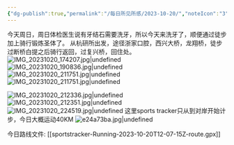 ```yaml
---
{"dg-publish":true,"permalink":"/每日所见所感/2023-10-20/","noteIcon":"3"}
---
```


今天周日，周日体检医生说有牙结石需要洗牙，所以今天来洗牙了，顺便通过徒步加上骑行锻炼圣体了。
从杭研所出发，途径浙家口腔，西兴大桥，龙翔桥，徒步过断桥白提之后骑行返回，过复兴桥，回住处。
![IMG_20231020_174207.jpg|undefined](/img/user/%E6%AF%8F%E6%97%A5%E6%89%80%E8%A7%81%E6%89%80%E6%84%9F/%E9%99%84%E4%BB%B6/IMG_20231020_174207.jpg)
![IMG_20231020_190836.jpg|undefined](/img/user/%E6%AF%8F%E6%97%A5%E6%89%80%E8%A7%81%E6%89%80%E6%84%9F/%E9%99%84%E4%BB%B6/IMG_20231020_190836.jpg)
![IMG_20231020_211751.jpg|undefined](/img/user/%E6%AF%8F%E6%97%A5%E6%89%80%E8%A7%81%E6%89%80%E6%84%9F/%E9%99%84%E4%BB%B6/IMG_20231020_211751.jpg)
![IMG_20231020_211751.jpg|undefined](/img/user/%E6%AF%8F%E6%97%A5%E6%89%80%E8%A7%81%E6%89%80%E6%84%9F/%E9%99%84%E4%BB%B6/IMG_20231020_211751.jpg)

![IMG_20231020_212336.jpg|undefined](/img/user/%E6%AF%8F%E6%97%A5%E6%89%80%E8%A7%81%E6%89%80%E6%84%9F/%E9%99%84%E4%BB%B6/IMG_20231020_212336.jpg)
![IMG_20231020_212351.jpg|undefined](/img/user/%E6%AF%8F%E6%97%A5%E6%89%80%E8%A7%81%E6%89%80%E6%84%9F/%E9%99%84%E4%BB%B6/IMG_20231020_212351.jpg)
![IMG_20231020_224519.jpg|undefined](/img/user/%E6%AF%8F%E6%97%A5%E6%89%80%E8%A7%81%E6%89%80%E6%84%9F/%E9%99%84%E4%BB%B6/IMG_20231020_224519.jpg)
这里sports tracker只从到对岸开始计步，今日大概运动40KM
![e24a73ba.jpg|undefined](/img/user/%E6%AF%8F%E6%97%A5%E6%89%80%E8%A7%81%E6%89%80%E6%84%9F/%E9%99%84%E4%BB%B6/e24a73ba.jpg)

今日路线文件:
[[sportstracker-Running-2023-10-20T12-07-15Z-route.gpx]]